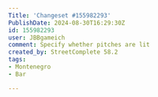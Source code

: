 ```yaml
---
Title: 'Changeset #155982293'
PublishDate: 2024-08-30T16:29:30Z
id: 155982293
user: JBBgameich
comment: Specify whether pitches are lit
created_by: StreetComplete 58.2
tags:
- Montenegro
- Bar

---
```

